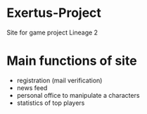 # Exertus-Project
Site for game project Lineage 2
# Main functions of site
  - registration (mail verification)
  - news feed
  - personal office to manipulate a characters
  - statistics of top players
